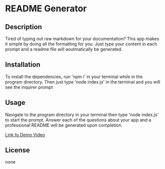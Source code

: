 # README Generator

## Description
Tired of typing out raw markdown for your documentation? This app makes it simple by doing all the formatting for you. Just type your content in each prompt and a readme file will aoutmatically be generated.

## Installation
To install the dependencies, run 'npm i' in your terminal while in the program directory. Then just type 'node index.js' in the terminal and you will see the inquirer prompt

## Usage
Navigate to the program directory in your terminal then type 'node index.js' to start the prompt. Answer each of the questions about your app and a professional README will be generated upon completion.

[Link to Demo Video](https://drive.google.com/file/d/17p5h99uA4qz_YimMFWi4KvKmODdY8ob-/view)

## License
none

